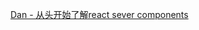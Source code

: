 [Dan - 从头开始了解react sever components](https://github.com/reactwg/server-components/discussions/5#discussion-5258878) 
